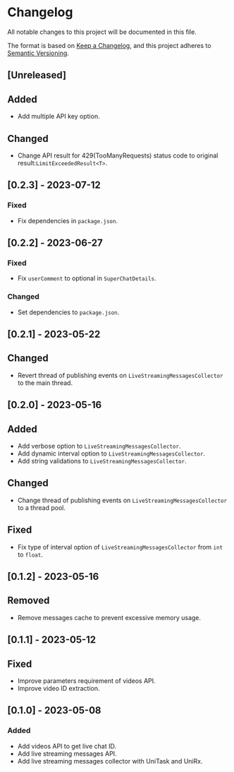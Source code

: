 # Changelog

All notable changes to this project will be documented in this file.

The format is based on [Keep a Changelog](https://keepachangelog.com/en/1.0.0/),
and this project adheres to [Semantic Versioning](https://semver.org/spec/v2.0.0.html).

## [Unreleased]

## Added
- Add multiple API key option.

## Changed
- Change API result for 429(TooManyRequests) status code to original result:`LimitExceededResult<T>`.

## [0.2.3] - 2023-07-12

### Fixed
- Fix dependencies in `package.json`.

## [0.2.2] - 2023-06-27

### Fixed
- Fix `userComment` to optional in `SuperChatDetails`.

### Changed
- Set dependencies to `package.json`.

## [0.2.1] - 2023-05-22

## Changed
- Revert thread of publishing events on `LiveStreamingMessagesCollector` to the main thread.

## [0.2.0] - 2023-05-16

## Added
- Add verbose option to `LiveStreamingMessagesCollector`.
- Add dynamic interval option to `LiveStreamingMessagesCollector`.
- Add string validations to `LiveStreamingMessagesCollector`.

## Changed
- Change thread of publishing events on `LiveStreamingMessagesCollector` to a thread pool.

## Fixed
- Fix type of interval option of `LiveStreamingMessagesCollector` from `int` to `float`.

## [0.1.2] - 2023-05-16

## Removed
- Remove messages cache to prevent excessive memory usage.

## [0.1.1] - 2023-05-12

## Fixed
- Improve parameters requirement of videos API.
- Improve video ID extraction.

## [0.1.0] - 2023-05-08

### Added
- Add videos API to get live chat ID.
- Add live streaming messages API.
- Add live streaming messages collector with UniTask and UniRx.